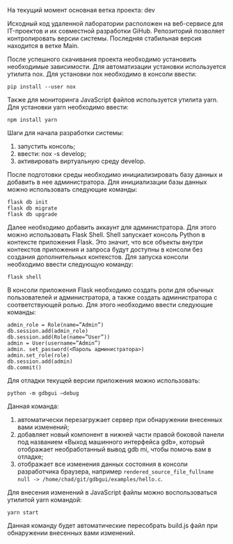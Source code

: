 На текущий момент основная ветка проекта: dev

Исходный код удаленной лаборатории расположен на веб-сервисе для IT-проектов и их совместной разработки GiHub. Репозиторий позволяет контролировать версии системы. Последняя стабильная версия находится в ветке Main. 

После успешного скачивания проекта необходимо установить необходимые зависимости. Для автоматизации установки используется утилита nox. Для установки nox необходимо в консоли ввести: 

    pip install --user nox

 Также для мониторинга JavaScript файлов используется утилита yarn. Для установки yarn необходимо ввести:
 
    npm install yarn

Шаги для начала разработки системы: 
1) запустить консоль; 
2) ввести: nox -s develop; 
3) активировать виртуальную среду develop. 

После подготовки среды необходимо инициализировать базу данных и добавить в нее администратора. Для инициализации базы данных можно использовать следующие команды: 

    flask db init 
    flask db migrate 
    flask db upgrade 

Далее необходимо добавить аккаунт для администратора. Для этого можно использовать Flask Shell. Shell запускает консоль Python в контексте приложения Flask. Это значит, что все объекты внутри контекстов приложения и запроса будут доступны в консоли без создания дополнительных контекстов. Для запуска консоли необходимо ввести следующую команду: 

    flask shell

 В консоли приложения Flask необходимо создать роли для обычных пользователей и администратора, а также создать администратора с соответствующей ролью. Для этого необходимо ввести следующие команды: 

    admin_role = Role(name=”Admin”) 
    db.session.add(admin_role) 
    db.session.add(Role(name=”User”)) 
    admin = User(username=”Admin”) 
    admin. set_password(<Пароль администратора>) 
    admin.set_role(role) 
    db.session.add(admin) 
    db.commit() 

Для отладки текущей версии приложения можно использовать: 

    python -m gdbgui –debug 

Данная команда: 
1) автоматически перезагружает сервер при обнаружении внесенных вами изменений; 
2) добавляет новый компонент в нижней части правой боковой панели под названием «Выход машинного интерфейса gdb», который отображает необработанный вывод gdb mi, чтобы помочь вам в отладке;
3) отображает все изменения данных состояния в консоли разработчика браузера, например `rendered_source_file_fullname null -> /home/chad/git/gdbgui/examples/hello.c`.

Для внесения изменений в JavaScript файлы можно воспользоваться утилитой yarn командой: 

    yarn start 

Данная команду будет автоматические пересобрать build.js файл при обнаружении внесенных вами изменений.
